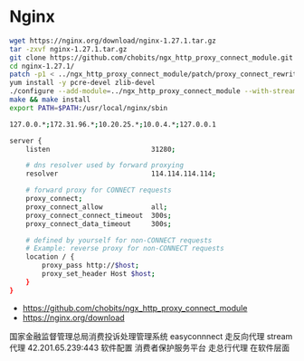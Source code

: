 # Nginx

```sh
wget https://nginx.org/download/nginx-1.27.1.tar.gz
tar -zxvf nginx-1.27.1.tar.gz 
git clone https://github.com/chobits/ngx_http_proxy_connect_module.git
cd nginx-1.27.1/
patch -p1 < ../ngx_http_proxy_connect_module/patch/proxy_connect_rewrite_102101.patch
yum install -y pcre-devel zlib-devel
./configure --add-module=../ngx_http_proxy_connect_module --with-stream
make && make install
export PATH=$PATH:/usr/local/nginx/sbin

127.0.0.*;172.31.96.*;10.20.25.*;10.0.4.*;127.0.0.1

server {
    listen                         31280;

    # dns resolver used by forward proxying
    resolver                       114.114.114.114;

    # forward proxy for CONNECT requests
    proxy_connect;
    proxy_connect_allow            all;
    proxy_connect_connect_timeout  300s;
    proxy_connect_data_timeout     300s;

    # defined by yourself for non-CONNECT requests
    # Example: reverse proxy for non-CONNECT requests
    location / {
        proxy_pass http://$host;
        proxy_set_header Host $host;
    }
}
```

- https://github.com/chobits/ngx_http_proxy_connect_module
- https://nginx.org/download



国家金融监督管理总局消费投诉处理管理系统
easyconnnect 走反向代理 stream 代理 42.201.65.239:443 软件配置
消费者保护服务平台 走总行代理 在软件层面
